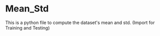 # Mean_Std
This is a python file to compute the dataset's mean and std. (Import for Training and Testing)
